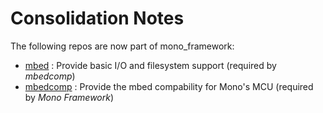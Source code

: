 # Consolidation Notes

The following repos are now part of mono_framework:

* [mbed](https://github.com/getopenmono/mbed) : Provide basic I/O and filesystem support (required by *mbedcomp*)
* [mbedcomp](https://github.com/getopenmono/mbedComp) : Provide the mbed compability for Mono's MCU (required by *Mono Framework*)

